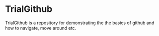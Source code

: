 # TrialGithub
TrialGithub is a repository for demonstrating the the basics of github and how to navigate, move around etc.
